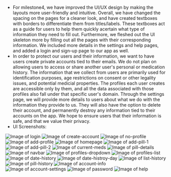 - For milestone4, we have improved the UI/UX design by making the layouts more user-friendly and intuitive. Overall, we have changed the spacing on the pages for a cleaner look, and have created textboxes with borders to differentiate them from titles/labels. These textboxes act as a guide for users to help them quickly acertain what type of information they need to fill out. Furthermore, we fleshed out the UI skeleton more by filling out all the pages with their corresponding information. We included more details in the settings and help pages, and added a login and sign-up page to our app as well.
- In order to protect our users and their information, we want to have users create private accounts tied to their emails. We do not plan on allowing users to access or share another user's personal or medication history. The information that we collect from users are primarily used for identification purposes, age restrictions on consent or other legality issues, and potential medicial properties. The profiles each user creates are accessible only by them, and all the data associated with those profiles also fall under that specific user's domain. Through the settings page, we will provide more details to users about what we do with the information they provide to us. They will also have the option to delete their account, and permanently destroy any information tied to their accounts on the app. We hope to ensure users that their information is safe, and that we value their privacy. 
- UI Screenshots:

![Image of login](screenshots/login.png)
![Image of create-account](screenshots/create-account.png)
![Image of no-profile](screenshots/no-profile.png)
![Image of add-profile](screenshots/add-profile.png)
![Image of homepage](screenshots/homepage.png)
![Image of add-pill-1](screenshots/add-pill-1.png)
![Image of add-pill-2](screenshots/add-pill-2.png)
![Image of current-meds](screenshots/current-meds.png)
![Image of pill-details](screenshots/pill-details.png)
![Image of navbar](screenshots/navbar.png)
![Image of profiles-dropdown](screenshots/profiles-dropdown.png)
![Image of profiles-list](screenshots/profiles-list.png)
![Image of date-history](screenshots/date-history.png)
![Image of date-histroy-day](screenshots/date-history-day.png)
![Image of list-history](screenshots/list-history.png)
![Image of pill-history](screenshots/pill-history.png)
![Image of account-info](screenshots/account-info.png)
![Image of account-settings](screenshots/account-settings.png)
![Image of password](screenshots/password.png)
![Image of help](screenshots/help.png)




